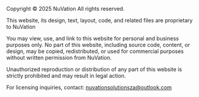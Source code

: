 Copyright © 2025 NuVation All rights reserved.

This website, its design, text, layout, code, and related files are proprietary to NuVation

You may view, use, and link to this website for personal and business purposes only. No part of this website, including source code, content, or design, may be copied, redistributed, or used for commercial purposes without written permission from NuVation.

Unauthorized reproduction or distribution of any part of this website is strictly prohibited and may result in legal action.

For licensing inquiries, contact: nuvationsolutionsza@outlook.com
